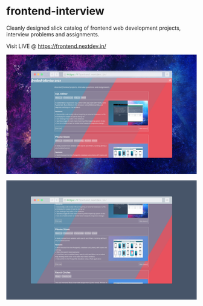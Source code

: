 # frontend-interview

Cleanly designed slick catalog of frontend web development projects, interview problems and assignments.

Visit LIVE @ https://frontend.nextdev.in/

![](./screenshot.png)

![](./screenshot-2.png)